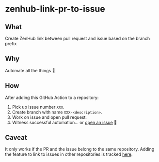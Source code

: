 # zenhub-link-pr-to-issue

## What

Create ZenHub link between pull request and issue based on the branch prefix

## Why

Automate all the things :robot:

## How

After adding this GitHub Action to a repository:

1. Pick up issue number `XXX`.
2. Create branch with name `XXX-<description>`.
3. Work on issue and open pull request.
4. Witness successful automation... or [open an issue](https://github.com/coblox/zenhub-link-pr-to-issue/issues/new) :face_with_head_bandage:

## Caveat

It only works if the PR and the issue belong to the same repository. Adding the feature to link to issues in other repositories is tracked [here](https://github.com/coblox/zenhub-link-pr-to-issue/issues/1).

